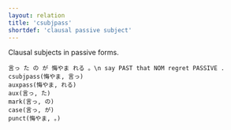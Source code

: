 ```yaml
---
layout: relation
title: 'csubjpass'
shortdef: 'clausal passive subject'
---
```


Clausal subjects in passive forms.

~~~ sdparse
言っ た の が 悔やま れる 。\n say PAST that NOM regret PASSIVE .
csubjpass(悔やま, 言っ)
auxpass(悔やま, れる)
aux(言っ, た)
mark(言っ, の)
case(言っ, が)
punct(悔やま, 。)
~~~
